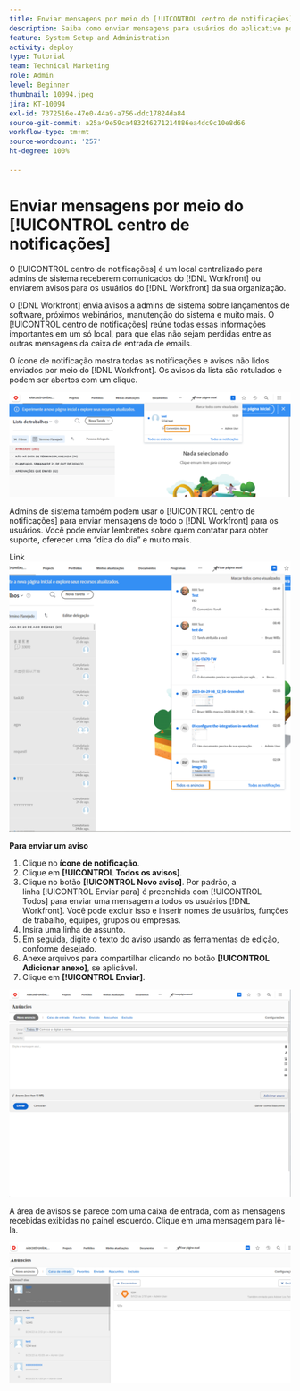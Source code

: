```yaml
---
title: Enviar mensagens por meio do [!UICONTROL centro de notificações]
description: Saiba como enviar mensagens para usuários do aplicativo por meio do [!UICONTROL centro de notificações].
feature: System Setup and Administration
activity: deploy
type: Tutorial
team: Technical Marketing
role: Admin
level: Beginner
thumbnail: 10094.jpeg
jira: KT-10094
exl-id: 7372516e-47e0-44a9-a756-ddc17824da84
source-git-commit: a25a49e59ca483246271214886ea4dc9c10e8d66
workflow-type: tm+mt
source-wordcount: '257'
ht-degree: 100%

---
```


<!---
this has the same content as the system administrator notification setup and mangement section of the email and inapp notificiations learning path
--->

# Enviar mensagens por meio do [!UICONTROL centro de notificações]

O [!UICONTROL centro de notificações] é um local centralizado para admins de sistema receberem comunicados do [!DNL Workfront] ou enviarem avisos para os usuários do [!DNL Workfront] da sua organização.

O [!DNL Workfront] envia avisos a admins de sistema sobre lançamentos de software, próximos webinários, manutenção do sistema e muito mais. O [!UICONTROL centro de notificações] reúne todas essas informações importantes em um só local, para que elas não sejam perdidas entre as outras mensagens da caixa de entrada de emails.

O ícone de notificação mostra todas as notificações e avisos não lidos enviados por meio do [!DNL Workfront]. Os avisos da lista são rotulados e podem ser abertos com um clique.

![Aviso na lista de mensagens sob o ícone de notificações](assets/admin-fund-announcements-1.png)

Admins de sistema também podem usar o [!UICONTROL centro de notificações] para enviar mensagens de todo o [!DNL Workfront] para os usuários. Você pode enviar lembretes sobre quem contatar para obter suporte, oferecer uma “dica do dia” e muito mais.

Link ![[!UICONTROL Todos os avisos]](assets/admin-fund-announcements-2.png)

**Para enviar um aviso**

1. Clique no **ícone de notificação**.
1. Clique em **[!UICONTROL Todos os avisos]**.
1. Clique no botão **[!UICONTROL Novo aviso]**. Por padrão, a linha [!UICONTROL Enviar para] é preenchida com [!UICONTROL Todos] para enviar uma mensagem a todos os usuários [!DNL Workfront]. Você pode excluir isso e inserir nomes de usuários, funções de trabalho, equipes, grupos ou empresas.
1. Insira uma linha de assunto.
1. Em seguida, digite o texto do aviso usando as ferramentas de edição, conforme desejado.
1. Anexe arquivos para compartilhar clicando no botão **[!UICONTROL Adicionar anexo]**, se aplicável.
1. Clique em **[!UICONTROL Enviar]**.

![Criar um aviso na página [!UICONTROL Avisos]](assets/admin-fund-announcements-3.png)

A área de avisos se parece com uma caixa de entrada, com as mensagens recebidas exibidas no painel esquerdo. Clique em uma mensagem para lê-la.

![Página de avisos](assets/admin-fund-announcements-4.png)
